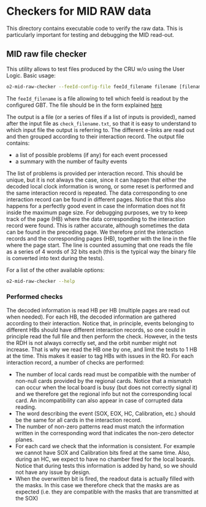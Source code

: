 <!-- doxy
\page refMUONMIDQCExe MID QC executable
/doxy -->

# Checkers for MID RAW data
This directory contains executable code to verify the raw data.
This is particularly important for testing and debugging the MID read-out.

## MID raw file checker
This utility allows to test files produced by the CRU w/o using the User Logic.
Basic usage:
```bash
o2-mid-raw-checker --feeId-config-file feeId_filename filename [filename_2 filename_3 ...]
```
The `feeId_filename` is a file allowing to tell which feeId is readout by the configured GBT.
The file should be in the form explained [here](../../Raw/README.md)

The output is a file (or a series of files if a list of inputs is provided), named after the input file as `check_filename.txt`, so that it is easy to understand to which input file the output is referring to.
The different e-links are read out and then grouped according to their interaction record.
The output file contains:
-   a list of possible problems (if any) for each event processed
-   a summary with the number of faulty events

The list of problems is provided per interaction record.
This should be unique, but it is not always the case, since it can happen that either the decoded local clock information is wrong, or some reset is performed and the same interaction record is repeated.
The data corresponding to one interaction record can be found in different pages. Notice that this also happens for a perfectly good event in case the information does not fit inside the maximum page size.
For debugging purposes, we try to keep track of the page (HB) where the data corresponding to the interaction record were found.
This is rather accurate, although sometimes the data can be found in the preceding page.
We therefore print the interaction records and the corresponding pages (HB), together with the line in the file where the page start.
The line is counted assuming that one reads the file as a series of 4 words of 32 bits each (this is the typical way the binary file is converted into text during the tests).

For a list of the other available options:
```bash
o2-mid-raw-checker --help
```
### Performed checks
The decoded information is read HB per HB (multiple pages are read out when needed).
For each HB, the decoded information are gathered according to their interaction.
Notice that, in principle, events belonging to different HBs should have different interaction records, so one could in principle read the full file and then perform the check.
However, in the tests the RDH is not always correctly set, and the orbit number might not increase. That is why we read the HB one by one, and limit the tests to 1 HB at the time. This makes it easier to tag HBs with issues in the RO.
For each interaction record, a number of checks are performed:
-   The number of local cards read must be compatible with the number of non-null cards provided by the regional cards. Notice that a mismatch can occur when the local board is busy (but does not correctly signal it) and we therefore get the regional info but not the corresponding local card. An incompatibility can also appear in case of corrupted data reading.
-   The word describing the event (SOX, EOX, HC, Calibration, etc.) should be the same for all cards in the interaction record.
-   The number of non-zero patterns read must match the information written in the corresponding word that indicates the non-zero detector planes.
-   For each card we check that the information is consistent. For example we cannot have SOX and Calibration bits fired at the same time. Also, during an HC, we expect to have no chamber fired for the local boards. Notice that during tests this information is added by hand, so we should not have any issue by design.
-   When the overwritten bit is fired, the readout data is actually filled with the masks. In this case we therefore check that the masks are as expected (i.e. they are compatible with the masks that are transmitted at the SOX)
